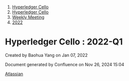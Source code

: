 1. [Hyperledger Cello](index.html)
2. [Hyperledger Cello](Hyperledger-Cello_21659650.html)
3. [Weekly Meeting](Weekly-Meeting_21659700.html)
4. [2022](2022_45350998.html)

# Hyperledger Cello : 2022-Q1

Created by Baohua Yang on Jan 07, 2022

Document generated by Confluence on Nov 26, 2024 15:04

[Atlassian](http://www.atlassian.com/)
